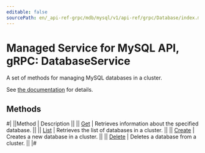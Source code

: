 ```yaml
---
editable: false
sourcePath: en/_api-ref-grpc/mdb/mysql/v1/api-ref/grpc/Database/index.md
---
```


# Managed Service for MySQL API, gRPC: DatabaseService

A set of methods for managing MySQL databases in a cluster.

See [the documentation](/docs/managed-mysql/operations/databases) for details.

## Methods

#|
||Method | Description ||
|| [Get](get.md) | Retrieves information about the specified database. ||
|| [List](list.md) | Retrieves the list of databases in a cluster. ||
|| [Create](create.md) | Creates a new database in a cluster. ||
|| [Delete](delete.md) | Deletes a database from a cluster. ||
|#